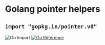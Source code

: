 # Golang pointer helpers

## `import "gopkg.in/pointer.v0"`

![Go Import](https://img.shields.io/badge/import-gopkg.in/pointer.v0-9cf?logo=go&style=for-the-badge)
[![Go Reference](https://img.shields.io/badge/reference-go.dev-007d9c?logo=go&style=for-the-badge)](https://pkg.go.dev/gopkg.in/pointer.v0)
